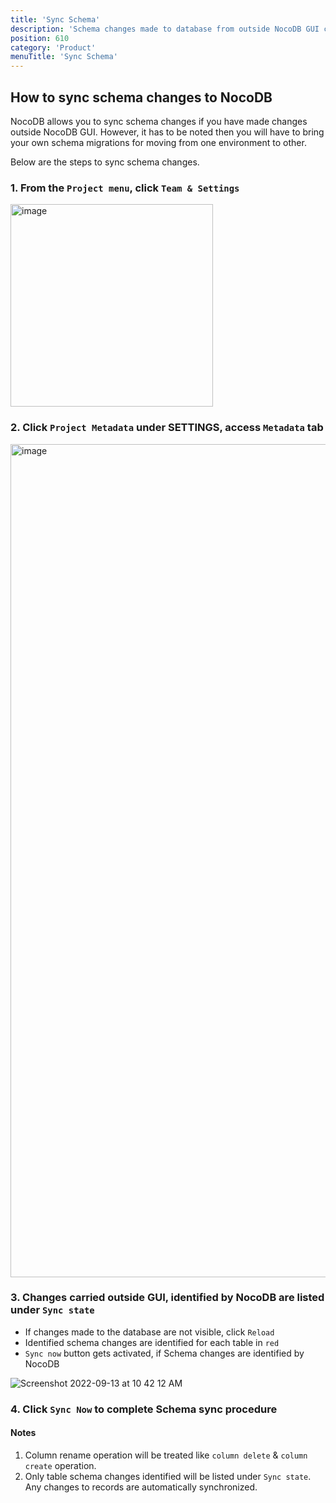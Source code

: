 ```yaml
---
title: 'Sync Schema'
description: 'Schema changes made to database from outside NocoDB GUI can be synced'
position: 610
category: 'Product'
menuTitle: 'Sync Schema'
---
```


## How to sync schema changes to NocoDB

NocoDB allows you to sync schema changes if you have made changes outside NocoDB GUI. However, it has to be noted then you will have to bring your own schema migrations for moving from one environment to other.

Below are the steps to sync schema changes.

### 1. From the `Project menu`, click `Team & Settings`

<img width="324" alt="image" src="https://user-images.githubusercontent.com/35857179/194796383-2690375a-52eb-4419-b9cf-288cca88e786.png">

### 2. Click `Project Metadata` under SETTINGS, access `Metadata` tab

<img width="1333" alt="image" src="https://user-images.githubusercontent.com/35857179/194850034-5330458e-85a9-4a3c-87a3-dd2f3edc5b46.png">

### 3. Changes carried outside GUI, identified by NocoDB are listed under `Sync state`
- If changes made to the database are not visible, click `Reload`
- Identified schema changes are identified for each table in `red`
- `Sync now` button gets activated, if Schema changes are identified by NocoDB

![Screenshot 2022-09-13 at 10 42 12 AM](https://user-images.githubusercontent.com/86527202/189814648-ca28f28d-b0ed-4652-a5da-e6472bfd9407.png)
<!-- ![image](https://user-images.githubusercontent.com/35857179/161957119-f66f22ad-9d37-45ed-84ca-35c99726078c.png) -->

### 4. Click `Sync Now` to complete Schema sync procedure

#### Notes

1. Column rename operation will be treated like `column delete` & `column create` operation.
2. Only table schema changes identified will be listed under `Sync state`. Any changes to records are automatically synchronized.





